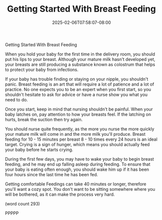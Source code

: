 ﻿---
title: "Getting Started With Breast Feeding"
date: 2025-02-06T07:58:07-08:00
description: "Breast Feeding Tips for Web Success"
featured_image: "/images/Breast Feeding.jpg"
tags: ["Breast Feeding"]
---

Getting Started With Breast Feeding

When you hold your baby for the first time in the
delivery room, you should put his lips to your
breast.  Although your mature milk hasn't developed
yet, your breasts are still producing a substance
known as colostrum that helps to protect your baby 
from infections.

If your baby has trouble finding or staying on 
your nipple, you shouldn't panic.  Breast feeding is
an art that will require a lot of patience and a
lot of practice.  No one expects you to be an 
expert when you first start, so you shouldn't 
hesitate to ask for advice or have a nurse show you
what you need to do.

Once you start, keep in mind that nursing shouldn't
be painful.  When your baby latches on, pay attention
to how your breasts feel.  If the latching on 
hurts, break the suction then try again.

You should nurse quite frequently, as the more
you nurse the more quickly your mature milk will
come in and the more milk you'll produce.  Breast
feeding for 10 - 15 minutes per breast 8 - 10 times
every 24 hours is an ideal target.  Crying is a
sign of hunger, which means you should actually 
feed your baby before he starts crying.

During the first few days, you may have to wake
your baby to begin breast feeding, and he may end
up falling asleep during feeding.  To ensure that
your baby is eating often enough, you should wake
him up if it has been four hours since the last 
time he has been fed.

Getting comfortable
Feedings can take 40 minutes or longer, therefore
you'll want a cozy spot.  You don't want to be
sitting somewhere where you will be bothered, as it
can make the process very hard.

(word count 293)

PPPPP
